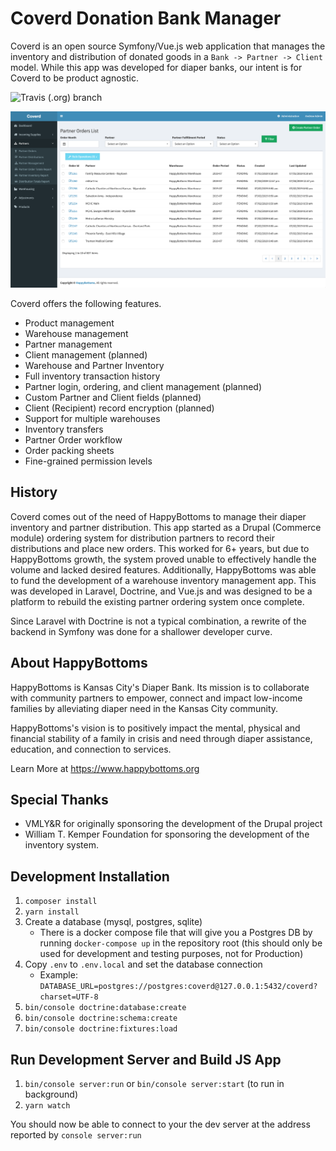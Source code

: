 # Coverd Donation Bank Manager

Coverd is an open source Symfony/Vue.js web application that manages the inventory and distribution of donated goods in a `Bank -> Partner -> Client` model. While this app was developed for diaper banks, our intent is for Coverd to be product agnostic.

![Travis (.org) branch](https://img.shields.io/travis/happybottoms/coverd/master?style=flat-square) 

![Coverd Screenshot](doc/screenshot.png)

Coverd offers the following features.

- Product management
- Warehouse management
- Partner management
- Client management (planned)
- Warehouse and Partner Inventory
- Full inventory transaction history
- Partner login, ordering, and client management (planned)
- Custom Partner and Client fields (planned)
- Client (Recipient) record encryption (planned)
- Support for multiple warehouses
- Inventory transfers
- Partner Order workflow
- Order packing sheets
- Fine-grained permission levels

## History

Coverd comes out of the need of HappyBottoms to manage their diaper inventory and partner distribution. This app started as a Drupal (Commerce module) ordering system for distribution partners to record their distributions and place new orders. This worked for 6+ years, but due to HappyBottoms growth, the system proved unable to effectively handle the volume and lacked desired features. Additionally, HappyBottoms was able to fund the development of a warehouse inventory management app. This was developed in Laravel, Doctrine, and Vue.js and was designed to be a platform to rebuild the existing partner ordering system once complete.

Since Laravel with Doctrine is not a typical combination, a rewrite of the backend in Symfony was done for a shallower developer curve.

## About HappyBottoms

HappyBottoms is Kansas City's Diaper Bank. Its mission is to collaborate with community partners to empower, connect and impact low-income families by alleviating diaper need in the Kansas City community. 

HappyBottoms's vision is to positively impact the mental, physical and financial stability of a family in crisis and need through diaper assistance, education, and connection to services.

Learn More at https://www.happybottoms.org

## Special Thanks

- VMLY&R for originally sponsoring the development of the Drupal project
- William T. Kemper Foundation for sponsoring the development of the inventory system.

## Development Installation

1. `composer install`
1. `yarn install`
1. Create a database (mysql, postgres, sqlite)
    - There is a docker compose file that will give you a Postgres DB by running `docker-compose up` in the repository root (this should only be used for development and testing purposes, not for Production)
1. Copy `.env` to `.env.local` and set the database connection
    - Example: `DATABASE_URL=postgres://postgres:coverd@127.0.0.1:5432/coverd?charset=UTF-8`
1. `bin/console doctrine:database:create`
1. `bin/console doctrine:schema:create`
1. `bin/console doctrine:fixtures:load`

## Run Development Server and Build JS App

1. `bin/console server:run` or `bin/console server:start` (to run in background)
1. `yarn watch`

You should now be able to connect to your the dev server at the address reported by `console server:run`
